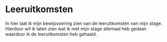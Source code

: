 # Leeruitkomsten

In hier laat ik mijn bewijsvoering zien van de leeruitkomsten van mijn stage. Hierdoor wil ik laten zien wat ik met mijn stage allemaal heb gedaan waardoor ik de leeruitkomsten heb gehaald.

